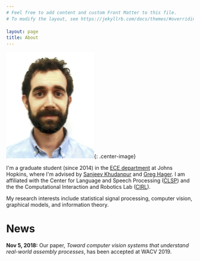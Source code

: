 ```yaml
---
# Feel free to add content and custom Front Matter to this file.
# To modify the layout, see https://jekyllrb.com/docs/themes/#overriding-theme-defaults

layout: page
title: About
---
```


![photo](assets/headshot-cropped.jpeg){: .center-image}

I'm a graduate student (since 2014) in the [ECE department][ece-page] at Johns
Hopkins, where I'm advised by [Sanjeev Khudanpur][sanjeev-page] and
[Greg Hager][greg-page]. I am affiliated with the Center for Language and
Speech Processing ([CLSP][clsp]) and the the Computational Interaction and Robotics Lab
([CIRL][cirl]).

My research interests include statistical signal processing,
computer vision, graphical models, and information theory.

# News
**Nov 5, 2018:** Our paper, *Toward computer vision systems that understand
real-world assembly processes*, has been accepted at WACV 2019.

[ece-page]: https://engineering.jhu.edu/ece/
[sanjeev-page]: https://www.clsp.jhu.edu/faculty-pages/sanjeev/
[greg-page]: http://www.cs.jhu.edu/~hager/
[cirl]: https://cirl.lcsr.jhu.edu/
[clsp]: https://www.clsp.jhu.edu/
